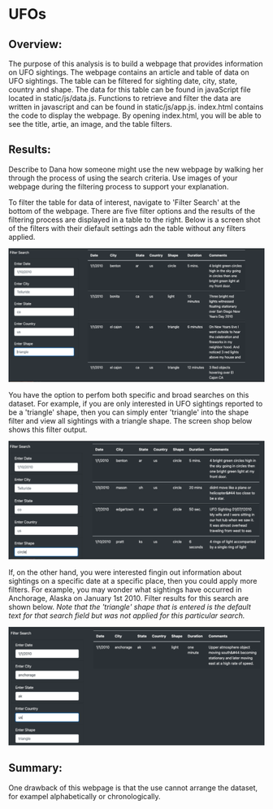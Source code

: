 # UFOs

## Overview:

The purpose of this analysis is to build a webpage that provides information on UFO sightings. The webpage contains an article and table of data on UFO sightings. The table can be filtered for sighting date, city, state, country and shape. The data for this table can be found in javaScript file located in static/js/data.js. Functions to retrieve and filter the data are written in javascript and can be found in static/js/app.js. index.html contains the code to display the webpage. By opening index.html, you will be able to see the title, artie, an image, and the table filters.

## Results: 

Describe to Dana how someone might use the new webpage by walking her through the process of using the search criteria. Use images of your webpage during the filtering process to support your explanation.

To filter the table for data of interest, navigate to 'Filter Search' at the bottom of the webpage. There are five filter options and the results of the filtering process are displayed in a table to the right. Below is a screen shot of the filters with their diefault settings adn the table without any filters applied. 

![screenShot_anchorageCityFilter.png](https://github.com/charliuden/UFOs/blob/main/screen_shots/screenShot_noFilters.png)

You have the option to perfom both specific and broad searches on this dataset. For example, if you are only interested in UFO sightings reported to be a 'triangle' shape, then you can simply enter 'triangle' into the shape filter and view all sightings with a triangle shape. The screen shop below shows this filter output.

![screenShot_circleShapeFilter.png](https://github.com/charliuden/UFOs/blob/main/screen_shots/screenShot_circleShapeFilter.png)

If, on the other hand, you were interested fingin out information about sightings on a specific date at a specific place, then you could apply more filters. For example, you may wonder what sightings have occurred in Anchorage, Alaska on January 1st 2010. Filter results for this search are shown below. *Note that the 'triangle' shape that is entered is the default text for that search field but was not applied for this particular search.*

![screenShot_anchorageCityFilter.png](https://github.com/charliuden/UFOs/blob/main/screen_shots/screenShot_anchorageCityFilter.png)

## Summary: 

One drawback of this webpage is that the use cannot arrange the dataset, for exampel alphabetically or chronologically. 
